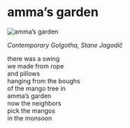# amma’s garden
![amma’s garden](images/amma’s%20garden.jpeg)

*Contemporary Golgotha, Stane Jagodič*

there was a swing<br/>
we made from rope<br/>
and pillows<br/>
hanging from the boughs<br/>
of the mango tree in<br/>
amma’s garden<br/>
now the neighbors<br/>
pick the mangos<br/>
in the monsoon

